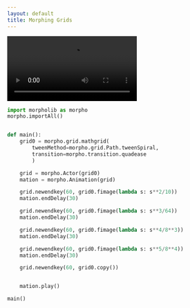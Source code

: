 ```yaml
---
layout: default
title: Morphing Grids
---
```


<video controls loop style="max-width:450px">
<source src="https://raw.githubusercontent.com/morpho-matters/morpholib/master/gallery/sample.mp4" type="video/mp4">
</video>

```python
import morpholib as morpho
morpho.importAll()


def main():
    grid0 = morpho.grid.mathgrid(
        tweenMethod=morpho.grid.Path.tweenSpiral,
        transition=morpho.transition.quadease
        )

    grid = morpho.Actor(grid0)
    mation = morpho.Animation(grid)

    grid.newendkey(60, grid0.fimage(lambda s: s**2/10))
    mation.endDelay(30)

    grid.newendkey(60, grid0.fimage(lambda s: s**3/64))
    mation.endDelay(30)

    grid.newendkey(60, grid0.fimage(lambda s: s**4/8**3))
    mation.endDelay(30)

    grid.newendkey(60, grid0.fimage(lambda s: s**5/8**4))
    mation.endDelay(30)

    grid.newendkey(60, grid0.copy())


    mation.play()

main()
```